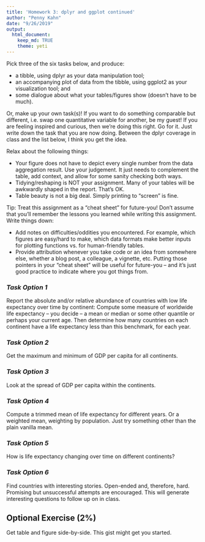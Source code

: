 ```yaml
---
title: 'Homework 3: dplyr and ggplot continued'
author: "Penny Kahn"
date: "9/26/2019"
output: 
  html_document:
    keep_md: TRUE
    theme: yeti
---
```


Pick three of the six tasks below, and produce:

* a tibble, using dplyr as your data manipulation tool;
* an accompanying plot of data from the tibble, using ggplot2 as your visualization tool; and
* some dialogue about what your tables/figures show (doesn’t have to be much).

Or, make up your own task(s)! If you want to do something comparable but different, i.e. swap one quantitative variable for another, be my guest! If you are feeling inspired and curious, then we’re doing this right. Go for it. Just write down the task that you are now doing. Between the dplyr coverage in class and the list below, I think you get the idea.

Relax about the following things:

* Your figure does not have to depict every single number from the data aggregation result. Use your judgement. It just needs to complement the table, add context, and allow for some sanity checking both ways.
* Tidying/reshaping is NOT your assignment. Many of your tables will be awkwardly shaped in the report. That’s OK.
* Table beauty is not a big deal. Simply printing to “screen” is fine.

Tip: Treat this assignment as a “cheat sheet” for future-you! Don’t assume that you’ll remember the lessons you learned while writing this assignment. Write things down:

* Add notes on difficulties/oddities you encountered. For example, which figures are easy/hard to make, which data formats make better inputs for plotting functions vs. for human-friendly tables.
* Provide attribution whenever you take code or an idea from somewhere else, whether a blog post, a colleague, a vignette, etc. Putting those pointers in your “cheat sheet” will be useful for future-you – and it’s just good practice to indicate where you got things from.

### _Task Option 1_
Report the absolute and/or relative abundance of countries with low life expectancy over time by continent: Compute some measure of worldwide life expectancy – you decide – a mean or median or some other quantile or perhaps your current age. Then determine how many countries on each continent have a life expectancy less than this benchmark, for each year.

### _Task Option 2_
Get the maximum and minimum of GDP per capita for all continents.

### _Task Option 3_
Look at the spread of GDP per capita within the continents.

### _Task Option 4_
Compute a trimmed mean of life expectancy for different years. Or a weighted mean, weighting by population. Just try something other than the plain vanilla mean.

### _Task Option 5_
How is life expectancy changing over time on different continents?

### _Task Option 6_
Find countries with interesting stories. Open-ended and, therefore, hard. Promising but unsuccessful attempts are encouraged. This will generate interesting questions to follow up on in class.

## Optional Exercise (2%)
Get table and figure side-by-side. This gist might get you started.
